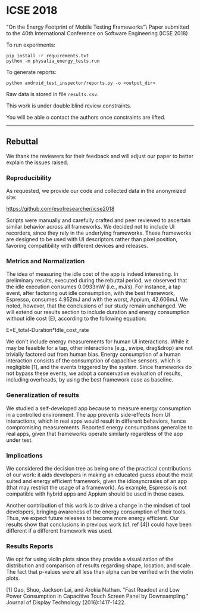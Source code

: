 # ICSE 2018

"On the Energy Footprint of Mobile Testing Frameworks"\\
Paper submitted to the 40th International Conference on Software Engineering (ICSE 2018)

To run experiments:

```
pip install -r requirements.txt
python -m physalia_energy_tests.run
```

To generate reports:

```
python android_test_inspector/reports.py -o <output_dir>
```

Raw data is stored in file `results.csv`.

This work is under double blind review constraints.

You will be able o contact the authors once constraints are lifted.

----

## Rebuttal

We thank the reviewers for their feedback and will adjust our paper to better
explain the issues raised.

### Reproducibility

As requested, we provide our code and collected data in the anonymized site:

https://github.com/esofresearcher/icse2018

Scripts were manually and carefully crafted and peer reviewed to ascertain
similar behavior across all frameworks. We decided not to include UI recorders,
since they rely in the underlying frameworks. These frameworks are designed to
be used with UI descriptors rather than pixel position, favoring compatibility
with different devices and releases.

### Metrics and Normalization


The idea of measuring the idle cost of the app is indeed interesting. In preliminary results, executed during the rebuttal period, we observed that the idle execution consumes 0.0933mW (i.e., mJ/s). For instance, a tap event, after factoring out idle consumption, with the best framework, Espresso, consumes 4.952mJ and with the worst, Appium, 42.606mJ. We noted, however, that the conclusions of our study remain unchanged. We will extend our results section to include duration and energy consumption without idle cost (E), according to the following equation:

E=E_total-Duration*Idle_cost_rate

We don't include energy measurements for human UI interactions. While it may be
feasible for a tap, other interactions (e.g., swipe, drag&drop) are not
trivially factored out from human bias. Energy consumption of a human
interaction consists of the consumption of capacitive sensors, which is
negligible [1], and the events triggered by the system. Since frameworks do not
bypass these events, we adopt a conservative evaluation of results, including
overheads, by using the best framework case as baseline.

### Generalization of results

We studied a self-developed app because to measure energy consumption in a
controlled environment. The app prevents side-effects from UI interactions,
which in real apps would result in different behaviors, hence compromising
measurements. Reported energy consumptions generalize to real apps, given that
frameworks operate similarly regardless of the app under test.


### Implications

We considered the decision tree as being one of the practical contributions of
our work: it aids developers in making an educated guess about the most suited
and energy efficient framework, given the idiosyncrasies of an app (that may
restrict the usage of a framework). As example, Espresso is not compatible with
hybrid apps and Appium should be used in those cases.

Another contribution of this work is to drive a change in the mindset of tool
developers, bringing awareness of the energy consumption of their tools. Thus,
we expect future releases to become more energy efficient. Our results show
that conclusions in previous work (cf. ref [4]) could have been
different if a different framework was used.

### Results Reports

We opt for using violin plots since they provide a visualization of the distribution and comparison of results regarding shape, location, and scale. The fact that p-values were all less than alpha can be verified with the violin plots.


[1] Gao, Shuo, Jackson Lai, and Arokia Nathan. "Fast Readout and Low Power Consumption in Capacitive Touch Screen Panel by Downsampling." Journal of Display Technology (2016):1417-1422.


